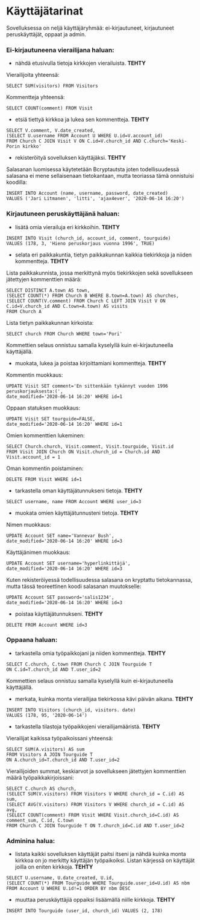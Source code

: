 # Käyttäjätarinat






Sovelluksessa on neljä käyttäjäryhmää: ei-kirjautuneet, kirjautuneet peruskäyttäjät, oppaat ja admin.






### Ei-kirjautuneena vierailijana haluan:



* nähdä etusivulla tietoja kirkkojen vierailuista. **TEHTY**

Vierailijoita yhteensä:
```
SELECT SUM(visitors) FROM Visitors
```

Kommentteja yhteensä:
```
SELECT COUNT(comment) FROM Visit
```





* etsiä tiettyä kirkkoa ja lukea sen kommentteja. **TEHTY**


```
SELECT V.comment, V.date_created, 
(SELECT U.username FROM Account U WHERE U.id=V.account_id)
FROM Church C JOIN Visit V ON C.id=V.church_id AND C.church='Keski-Porin kirkko'
```





* rekisteröityä sovelluksen käyttäjäksi. **TEHTY**


Salasanan luomisessa käytetetään Bcryptautsta joten todellisuudessä salasana ei mene sellaisenaan tietokantaan, mutta teoriassa tämä onnistuisi koodilla:

```
INSERT INTO Account (name, username, password, date_created) 
VALUES ('Jari Litmanen', 'litti', 'ajax4ever', '2020-06-14 16:20')
```







### Kirjautuneen peruskäyttäjänä haluan:


* lisätä omia vierailuja eri kirkkoihin. **TEHTY**

```
INSERT INTO Visit (church_id, account_id, comment, tourguide) 
VALUES (178, 3, 'Hieno peruskorjaus vuonna 1996', TRUE)
```





* selata eri paikkakuntia, tietyn paikkakunnan kaikkia tiekirkkoja ja niiden kommentteja. **TEHTY**

Lista paikkakunnista, jossa merkittynä myös tiekirkkojen sekä sovellukseen jätettyjen kommenttien määrä:
```
SELECT DISTINCT A.town AS town,
(SELECT COUNT(*) FROM Church B WHERE B.town=A.town) AS churches,
(SELECT COUNT(V.comment) FROM Church C LEFT JOIN Visit V ON C.id=V.church_id AND C.town=A.town) AS visits
FROM Church A
```
Lista tietyn paikkakunnan kirkoista:
```
SELECT church FROM Church WHERE town='Pori'
```
Kommettien selaus onnistuu samalla kyselyllä kuin ei-kirjautuneella käyttäjällä.






* muokata, lukea ja poistaa kirjoittamiani kommentteja.  **TEHTY**

Kommentin muokkaus:
```
UPDATE Visit SET comment='En sittenkään tykännyt vuoden 1996 peruskorjauksesta:(',
date_modified='2020-06-14 16:20' WHERE id=1
```
Oppaan statuksen muokkaus:
```
UPDATE Visit SET tourguide=FALSE,
date_modified='2020-06-14 16:20' WHERE id=1
```
Omien kommenttien lukeminen:
```
SELECT Church.church, Visit.comment, Visit.tourguide, Visit.id 
FROM Visit JOIN Church ON Visit.church_id = Church.id AND Visit.account_id = 1
```
Oman kommentin poistaminen:
```
DELETE FROM Visit WHERE id=1
```





* tarkastella oman käyttäjätunnukseni tietoja. **TEHTY**

```
SELECT username, name FROM Account WHERE user_id=3
```





* muokata omien käyttäjätunnusteni tietoja. **TEHTY**

Nimen muokkaus:
```
UPDATE Account SET name='Vannevar Bush',
date_modified='2020-06-14 16:20' WHERE id=3
```
Käyttäjänimen muokkaus:
```
UPDATE Account SET username='hyperlinkittäjä', 
date_modified='2020-06-14 16:20' WHERE id=3
```
Kuten rekisteröiyessä todellisuudessa salasana on kryptattu tietokannassa, mutta tässä teoreettinen koodi salasanan muutokselle:
```
UPDATE Account SET password='salis1234', 
date_modified='2020-06-14 16:20' WHERE id=3
```





* poistaa käyttäjätunnukseni. **TEHTY**

```
DELETE FROM Account WHERE id=3
```






### Oppaana haluan:

* tarkastella omia työpaikkojani ja niiden kommentteja. **TEHTY**
```
SELECT C.church, C.town FROM Church C JOIN Tourguide T 
ON C.id=T.church_id AND T.user_id=2
```
Kommettien selaus onnistuu samalla kyselyllä kuin ei-kirjautuneella käyttäjällä.






* merkata, kuinka monta vierailijaa tiekirkossa kävi päivän aikana. **TEHTY**
```
INSERT INTO Visitors (church_id, visitors. date) 
VALUES (178, 95, '2020-06-14')
```





* tarkastella tilastoja työpaikkojeni vierailijamääristä. **TEHTY**

Vierailijat kaikissa työpaikoissani yhteensä:
```
SELECT SUM(A.visitors) AS sum 
FROM Visitors A JOIN Tourguide T 
ON A.church_id=T.church_id AND T.user_id=2
```
Vierailijoiden summat, keskiarvot ja sovellukseen jätettyjen kommenttien määrä työpaikkakirjoissani:
```
SELECT C.church AS church,
(SELECT SUM(V.visitors) FROM Visitors V WHERE church_id = C.id) AS sum,
(SELECT AVG(V.visitors) FROM Visitors V WHERE church_id = C.id) AS avg,
(SELECT COUNT(comment) FROM Visit WHERE Visit.church_id=C.id) AS comment_sum, C.id, C.town
FROM Church C JOIN Tourguide T ON T.church_id=C.id AND T.user_id=2
```








### Adminina halua:

* listata kaikki sovelluksen käyttäjät paitsi itseni ja nähdä kuinka monta kirkkoa on jo merkitty käyttäjän työpaikoiksi. Listan kärjessä on käyttäjät joilla on eniten kirkkoja. **TEHTY**
```
SELECT U.username, U.date_created, U.id,
(SELECT COUNT(*) FROM Tourguide WHERE Tourguide.user_id=U.id) AS nbm
FROM Account U WHERE U.id!=1 ORDER BY nbm DESC
```





* muuttaa peruskäyttäjiä oppaiksi lisäämällä niille kirkkoja.  **TEHTY**
```
INSERT INTO Tourguide (user_id, church_id) VALUES (2, 178)
```

